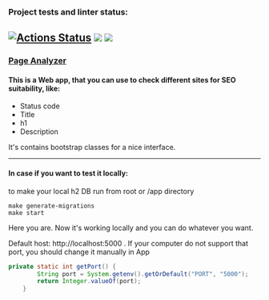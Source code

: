 ### Project tests and linter status:
[![Actions Status](https://github.com/6londo9/java-project-72/workflows/hexlet-check/badge.svg)](https://github.com/6londo9/java-project-72/actions)
<a href="https://codeclimate.com/github/6londo9/java-project-72/maintainability"><img src="https://api.codeclimate.com/v1/badges/a23396132a7fbd5c721c/maintainability" /></a>
<a href="https://codeclimate.com/github/6londo9/java-project-72/test_coverage"><img src="https://api.codeclimate.com/v1/badges/a23396132a7fbd5c721c/test_coverage" /></a>
---
### [Page Analyzer](https://java-project-72-production-348f.up.railway.app/)
#### This is a Web app, that you can use to check different sites for SEO suitability, like:

- Status code
- Title
- h1
- Description

It's contains bootstrap classes for a nice interface.

---
#### In case if you want to test it locally:

to make your local h2 DB run from root or /app directory
```
make generate-migrations
make start
```
Here you are. Now it's working locally and you can do whatever you want.

Default host: http://localhost:5000 . If your computer do not support that port, you should change it manually in App
```Java
private static int getPort() {
        String port = System.getenv().getOrDefault("PORT", "5000");
        return Integer.valueOf(port);
    }
```

